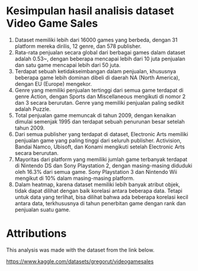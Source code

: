 # Kesimpulan hasil analisis dataset Video Game Sales

1. Dataset memiliki lebih dari 16000 games yang berbeda, dengan 31 platform mereka dirilis, 12 genre, dan 578 publisher.
2. Rata-rata penjualan secara global dari berbagai games dalam dataset adalah 0.53~, dengan beberapa mencapai lebih dari 10 juta penjualan dan satu game mencapai lebih dari 50 juta.
3. Terdapat sebuah ketidakseimbangan dalam penjualan, khususnya beberapa game lebih dominan dibeli di daerah NA (North America), dengan EU (Europe) mengekor.
4. Genre yang memiliki penjualan tertinggi dari semua game terdapat di genre Action, dengan Sports dan Miscellaneous mengikuti di nomor 2 dan 3 secara berurutan. Genre yang memiliki penjualan paling sedikit adalah Puzzle.
5. Total penjualan game memuncak di tahun 2009, dengan kenaikan dimulai semenjak 1995 dan terdapat sebuah penurunan besar setelah tahun 2009.
6. Dari semua publisher yang terdapat di dataset, Electronic Arts memiliki penjualan game yang paling tinggi dari seluruh publisher. Activision, Bandai Namco, Ubisoft, dan Konami mengikuti setelah Electronic Arts secara berurutan.
7. Mayoritas dari platform yang memiliki jumlah game terbanyak terdapat di Nintendo DS dan Sony Playstation 2, dengan masing-masing diduduki oleh 16.3% dari semua game. Sony Playstation 3 dan Nintendo Wii mengikut di 10% dalam masing-masing platform.
8. Dalam heatmap, karena dataset memiliki lebih banyak atribut objek, tidak dapat dilihat dengan baik korelasi antara beberapa data. Tetapi untuk data yang terlihat, bisa dilihat bahwa ada beberapa korelasi kecil antara data, terkhususnya di tahun penerbitan game dengan rank dan penjualan suatu game.

# Attributions

This analysis was made with the dataset from the link below.

https://www.kaggle.com/datasets/gregorut/videogamesales
